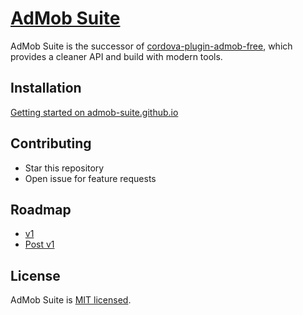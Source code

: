 # [AdMob Suite](https://admob-suite.github.io)

AdMob Suite is the successor of [cordova-plugin-admob-free](https://github.com/ratson/cordova-plugin-admob-free), which provides a cleaner API and build with modern tools.

## Installation

[Getting started on admob-suite.github.io](https://admob-suite.github.io/docs/installation.html)

## Contributing

- Star this repository
- Open issue for feature requests

## Roadmap

- [v1](https://github.com/admob-suite/admob-suite/projects/1)
- [Post v1](https://github.com/admob-suite/admob-suite/projects/2)

## License

AdMob Suite is [MIT licensed](./LICENSE).
